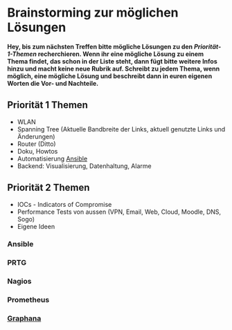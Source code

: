 # Brainstorming zur möglichen Lösungen

**Hey, bis zum nächsten Treffen bitte mögliche Lösungen zu den _Priorität-1-Themen_ recherchieren. Wenn ihr eine mögliche Lösung zu einem Thema findet, das schon in der Liste steht, dann fügt bitte weitere Infos hinzu und macht keine neue Rubrik auf. Schreibt zu jedem Thema, wenn möglich, eine mögliche Lösung und beschreibt dann in euren eigenen Worten die Vor- und Nachteile.**

## Priorität 1 Themen
* WLAN 
* Spanning Tree (Aktuelle Bandbreite der Links, aktuell genutzte Links und Änderungen)
* Router (Ditto)
* Doku, Howtos
* Automatisierung [Ansible](https://docs.ansible.com/)
* Backend: Visualisierung, Datenhaltung, Alarme

## Priorität 2 Themen

* IOCs - Indicators of Compromise
* Performance Tests von aussen (VPN, Email, Web, Cloud, Moodle, DNS, Sogo)
* Eigene Ideen

### Ansible

### PRTG

### Nagios

### Prometheus


### [Graphana](https://grafana.com/)
